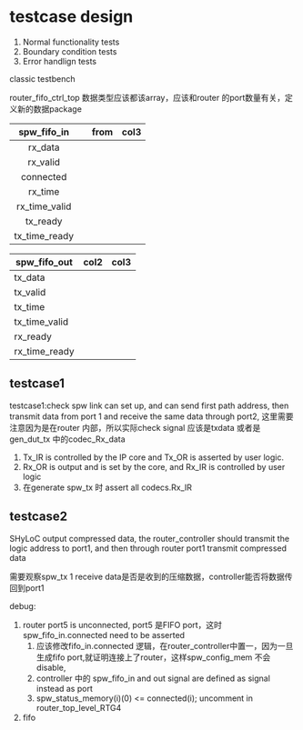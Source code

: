 # testcase design

1. Normal functionality tests
2. Boundary condition tests
3. Error handlign tests

classic testbench

router_fifo_ctrl_top 数据类型应该都该array，应该和router 的port数量有关，定义新的数据package


|  spw_fifo_in  |  | from | col3 |
| :-----------: | :-: | :--: | :--: |
|    rx_data    |  |      |      |
|   rx_valid   |  |      |      |
|   connected   |  |      |      |
|    rx_time    |  |      |      |
| rx_time_valid |  |      |      |
|   tx_ready   |  |      |      |
| tx_time_ready |  |      |      |


| spw_fifo_out  | col2 | col3 |
| ------------- | ---- | ---- |
| tx_data       |      |      |
| tx_valid      |      |      |
| tx_time       |      |      |
| tx_time_valid |      |      |
| rx_ready      |      |      |
| rx_time_ready |      |      |

## testcase1

testcase1:check spw link can set up, and can send first path address, then transmit data from port 1 and receive the same data through port2, 这里需要注意因为是在router 内部，所以实际check signal 应该是txdata 或者是 gen_dut_tx 中的codec_Rx_data

1. Tx\_IR is controlled by the IP core and Tx\_OR is asserted by user logic.
2. Rx_OR is output and is set by the core, and Rx_IR is controlled by user logic
3. 在generate spw_tx 时 assert all codecs.Rx_IR

## testcase2

SHyLoC output compressed data, the router_controller should transmit the logic address to port1, and then through router port1 transmit compressed data

需要观察spw_tx 1 receive data是否是收到的压缩数据，controller能否将数据传回到port1

debug:

1. router port5 is unconnected, port5 是FIFO port，这时spw_fifo_in.connected need to be asserted
   1. 应该修改fifo_in.connected 逻辑，在router_controller中置一，因为一旦生成fifo port,就证明连接上了router，这样spw_config_mem 不会disable,
   2. controller 中的 spw_fifo_in and out signal are defined as signal instead as port
   3. spw_status_memory(i)(0) <= connected(i); uncomment in router_top_level_RTG4
2. fifo
